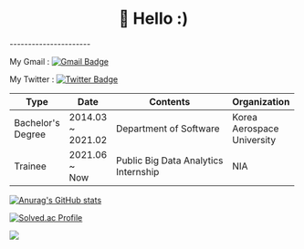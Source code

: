 <div align = center><h1> 👋 Hello :) </h1></div>
----------------------
  
My Gmail : [![Gmail Badge](https://img.shields.io/badge/Gmail-d14836?style=flat-square&logo=Gmail&logoColor=white&link=mailto:skdbsxir@gmail.com)](mailto:skdbsxir@gmail.com)
  
My Twitter : [![Twitter Badge](https://img.shields.io/badge/twitter-1877f2?style=flat-square&logo=twitter&logoColor=white&link=https://twitter.com/Happy_Sky012)](https://twitter.com/Happy_Sky012)
  


| Type                  | Date                    | Contents                                 | Organization                     |
|-----------------------|-------------------------|------------------------------------------|----------------------------------|
| Bachelor's<br>Degree  | 2014.03<br>~<br>2021.02 | Department of Software                   | Korea<br>Aerospace<br>University |
| Trainee               | 2021.06<br>~<br>Now     | Public Big Data Analytics <br>Internship | NIA                              |


[![Anurag's GitHub stats](https://github-readme-stats.vercel.app/api?username=skdbsxir&show_icons=true&theme=algolia&hide=contribs)](https://github.com/anuraghazra/github-readme-stats)


[![Solved.ac Profile](http://mazassumnida.wtf/api/v2/generate_badge?boj=happysky12)](https://solved.ac/happysky12/)


<img src="https://img.shields.io/badge/Python-3766AB?style=flat-square&logo=Python&logoColor=white"/>
